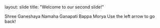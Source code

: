 layout: slide
title: "Welcome to our second slide!"

Shree Ganeshaya Namaha
Ganapati Bappa Morya
Use the left arrow to go back!
